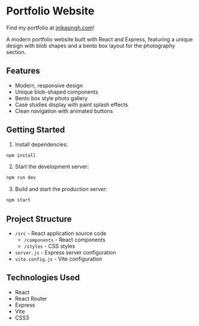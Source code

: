 # Portfolio Website

Find my portfolio at [inikasingh.com](https://inikasingh.com)!

A modern portfolio website built with React and Express, featuring a unique design with blob shapes and a bento box layout for the photography section.

## Features

- Modern, responsive design
- Unique blob-shaped components
- Bento box style photo gallery
- Case studies display with paint splash effects
- Clean navigation with animated buttons

## Getting Started

1. Install dependencies:
```bash
npm install
```

2. Start the development server:
```bash
npm run dev
```

3. Build and start the production server:
```bash
npm start
```

## Project Structure

- `/src` - React application source code
  - `/components` - React components
  - `/styles` - CSS styles
- `server.js` - Express server configuration
- `vite.config.js` - Vite configuration

## Technologies Used

- React
- React Router
- Express
- Vite
- CSS3
